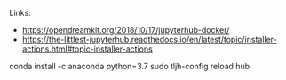 
Links:

- https://opendreamkit.org/2018/10/17/jupyterhub-docker/
- https://the-littlest-jupyterhub.readthedocs.io/en/latest/topic/installer-actions.html#topic-installer-actions


conda install -c anaconda python=3.7
sudo tljh-config reload hub
